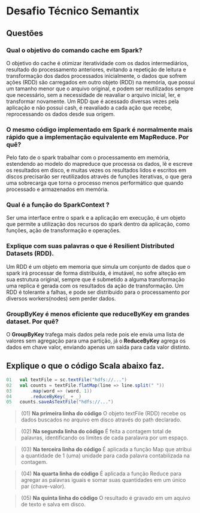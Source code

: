 # Desafio Técnico Semantix

## Questões

### Qual o objetivo do comando cache em Spark?

O objetivo do cache é otimizar iteratividade com os dados intermediários, resultado do processamento anteriores, evitando a repetição de leitura e transformação dos dados processados inicialmente, o dados que sofrem ações (RDD) são carregados em outro objeto (RDD) na memória, que possui um tamanho menor que o arquivo original, e podem ser reutilizados sempre que necessário, sem a necessidade de reavaliar o arquivo inicial, ler, e transformar novamente.
Um RDD que é acessado diversas vezes pela aplicação e não possui cash, é reavaliado a cada ação que recebe, reprocessando os dados desde sua origem.

### O mesmo código implementado em Spark é normalmente mais rápido que a implementação equivalente em MapReduce. Por quê?

Pelo fato de o spark trabalhar com o processamento em memória, estendendo ao modelo do mapreduce que processa os dados, lê e escreve os resultados em disco, e muitas vezes os resultados lidos e escritos em discos precisarão ser reutilizados através de funções iterativas, o que gera uma sobrecarga que torna o processo menos performático que quando processado e armazenados em memória.

### Qual é a função do SparkContext ?

Ser uma interface entre o spark e a aplicação em execução, é um objeto que permite a utilização dos recursos do spark dentro da aplicação, como funções, ação de transformação e operações.

### Explique com suas palavras o que é Resilient Distributed Datasets (RDD).

Um RDD é um objeto em memoria que simula um conjunto de dados que o spark irá processar de forma distribuída, é imutável, no sofre alteção em sua estrutura original, sempre que é submetido a alguma transformação uma replica é gerada com os resultados da ação de transformação.
Um RDD é tolerante a falhas, e pode ser distribuido para o processamento por diversos workers(nodes) sem perder dados.

### GroupByKey é menos eficiente que reduceByKey em grandes dataset. Por quê?
O **GroupByKey** trafega mais dados pela rede pois ele envia uma lista de valores sem agregação para uma partição, já o **ReduceByKey** agrega os dados em chave valor, enviando apenas um saída para cada valor distinto. 

## Explique o que o código Scala abaixo faz.


~~~Scala
01   val textFile = sc.textFile("hdfs://...")
02   val counts = textFile.flatMap(line => line.split(" "))
03       .map(word => (word, 1))
04       .reduceByKey(_ + _)
05   counts.saveAsTextFile("hdfs://...")
~~~

> (01) **Na primeira linha do código**
> O objeto textFile (RDD) recebe os dados buscados no arquivo em disco através do path declarado.

> (02) **Na segunda linha do código**
> É feita a contagem total de palavras, identificando os limites de cada paralavra por um espaço.

> (03) **Na terceira linha do código**
> É aplicada a função Map que atribui a quantidade de 1 (uma) unidade para cada palavra contabilizada na contagem.

> (04) **Na quarta linha do código**
> É aplicada a função Reduce para agregar as palavras iguais e somar suas quantidades em um único par (chave-valor).

> (05) **Na quinta linha do código**
> O resultado é gravado em um aquivo de texto e salva em disco.

